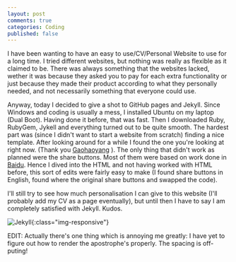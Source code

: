 ```yaml
---
layout: post
comments: true
categories: Coding
published: false
---
```


I have been wanting to have an easy to use/CV/Personal Website to use for a long time. I tried different websites, but nothing was really as flexible as it claimed to be. There was always something that the websites lacked, wether it was because they asked you to pay for each extra functionality or just because they made their product according to what they personally needed, and not necessarily something that everyone could use.

Anyway, today I decided to give a shot to GitHub pages and Jekyll. Since Windows and coding is usually a mess, I installed Ubuntu on my laptop (Dual Boot). Having done it before, that was fast. Then I downloaded Ruby, RubyGem, Jykell and everything turned out to be quite smooth. The hardest part was (since I didn't want to start a website from scratch) finding a nice template. After looking around for a while I found the one you're looking at right now. (Thank you [Gaohaoyang](https://github.com/Gaohaoyang/gaohaoyang.github.io) ). The only thing that didn't work as planned were the share buttons. Most of them were based on work done in [Baidu](http://www.baidu.com/). Hence I dived into the HTML and not having worked with HTML before, this sort of edits were fairly easy to make (I found share buttons in English, found where the original share buttons and swapped the code).

I'll still try to see how much personalisation I can give to this website (I'll probably add my CV as a page eventually), but until then I have to say I am completely satisfied with Jekyll. Kudos.

![Jekyll](../../../../photos/jekyll.png){:class="img-responsive"}

EDIT: Actually there's one thing which is annoying me greatly: I have yet to figure out how to render the apostrophe's properly. The spacing is off-puting!
